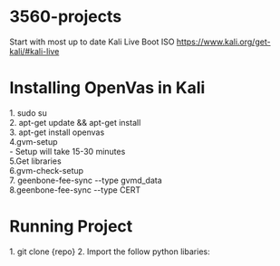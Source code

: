 # 3560-projects
Start with most up to date Kali Live Boot ISO https://www.kali.org/get-kali/#kali-live


<h1>Installing OpenVas in Kali</h1>
1. sudo su <br />
2. apt-get update && apt-get install<br />
3. apt-get install openvas<br />
4.gvm-setup<br />
    - Setup will take 15-30 minutes<br />
5.Get libraries<br />
6.gvm-check-setup<br />
7. geenbone-fee-sync --type gvmd_data<br />
8.geenbone-fee-sync --type CERT<br />


<h1>Running Project</h1>
1. git clone {repo}
2. Import the follow python libaries:
    
